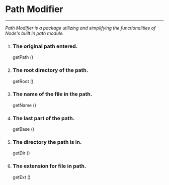 # **Path Modifier**
---

*Path Modifier is a package utilizing and simplifying the functionalities of Node's built in path module.*


1. ### The original path entered.

    getPath ()

2. ### The root directory of the path.

    getRoot ()

3. ### The name of the file in the path.

    getName ()

4. ### The last part of the path.

    getBase ()

5. ### The directory the path is in.

    getDir ()

6. ### The extension for file in path.

    getExt ()
